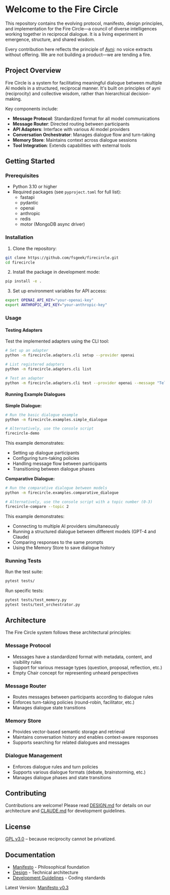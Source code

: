 # Welcome to the Fire Circle

This repository contains the evolving protocol, manifesto, design principles, and implementation for the Fire Circle—a council of diverse intelligences working together in reciprocal dialogue. It is a living experiment in emergence, structure, and shared wisdom.

Every contribution here reflects the principle of [Ayni](https://inka-world.com/en/ayni-force-reciprocity/): no voice extracts without offering. We are not building a product—we are tending a fire.

## Project Overview

Fire Circle is a system for facilitating meaningful dialogue between multiple AI models in a structured, reciprocal manner. It's built on principles of ayni (reciprocity) and collective wisdom, rather than hierarchical decision-making.

Key components include:
- **Message Protocol**: Standardized format for all model communications
- **Message Router**: Directed routing between participants
- **API Adapters**: Interface with various AI model providers
- **Conversation Orchestrator**: Manages dialogue flow and turn-taking
- **Memory Store**: Maintains context across dialogue sessions
- **Tool Integration**: Extends capabilities with external tools

## Getting Started

### Prerequisites

- Python 3.10 or higher
- Required packages (see `pyproject.toml` for full list):
  - fastapi
  - pydantic
  - openai
  - anthropic
  - redis
  - motor (MongoDB async driver)

### Installation

1. Clone the repository:
```bash
git clone https://github.com/fsgeek/firecircle.git
cd firecircle
```

2. Install the package in development mode:
```bash
pip install -e .
```

3. Set up environment variables for API access:
```bash
export OPENAI_API_KEY="your-openai-key"
export ANTHROPIC_API_KEY="your-anthropic-key"
```

### Usage

#### Testing Adapters

Test the implemented adapters using the CLI tool:

```bash
# Set up an adapter
python -m firecircle.adapters.cli setup --provider openai

# List registered adapters
python -m firecircle.adapters.cli list

# Test an adapter
python -m firecircle.adapters.cli test --provider openai --message "Tell me about Ayni" --stream
```

#### Running Example Dialogues

**Simple Dialogue:**

```bash
# Run the basic dialogue example
python -m firecircle.examples.simple_dialogue

# Alternatively, use the console script
firecircle-demo
```

This example demonstrates:
- Setting up dialogue participants
- Configuring turn-taking policies
- Handling message flow between participants
- Transitioning between dialogue phases

**Comparative Dialogue:**

```bash
# Run the comparative dialogue between models
python -m firecircle.examples.comparative_dialogue

# Alternatively, use the console script with a topic number (0-3)
firecircle-compare --topic 2
```

This example demonstrates:
- Connecting to multiple AI providers simultaneously
- Running a structured dialogue between different models (GPT-4 and Claude)
- Comparing responses to the same prompts
- Using the Memory Store to save dialogue history

### Running Tests

Run the test suite:

```bash
pytest tests/
```

Run specific tests:

```bash
pytest tests/test_memory.py
pytest tests/test_orchestrator.py
```

## Architecture

The Fire Circle system follows these architectural principles:

### Message Protocol

- Messages have a standardized format with metadata, content, and visibility rules
- Support for various message types (question, proposal, reflection, etc.)
- Empty Chair concept for representing unheard perspectives

### Message Router

- Routes messages between participants according to dialogue rules
- Enforces turn-taking policies (round-robin, facilitator, etc.)
- Manages dialogue state transitions

### Memory Store

- Provides vector-based semantic storage and retrieval
- Maintains conversation history and enables context-aware responses
- Supports searching for related dialogues and messages

### Dialogue Management

- Enforces dialogue rules and turn policies
- Supports various dialogue formats (debate, brainstorming, etc.)
- Manages dialogue phases and state transitions

## Contributing

Contributions are welcome! Please read [DESIGN.md](docs/DESIGN.md) for details on our architecture and [CLAUDE.md](CLAUDE.md) for development guidelines.

## License

[GPL v3.0](LICENSE) – because reciprocity cannot be privatized.

## Documentation

- [Manifesto](docs/manifesto.md) - Philosophical foundation
- [Design](docs/DESIGN.md) - Technical architecture
- [Development Guidelines](CLAUDE.md) - Coding standards

Latest Version: [Manifesto v0.3](docs/manifesto.md)